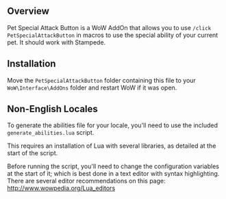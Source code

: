 ﻿Overview
--------
Pet Special Attack Button is a WoW AddOn that allows you to use `/click PetSpecialAttackButton` in macros to use the special ability of your current pet. It should work with Stampede.

Installation
------------
Move the `PetSpecialAttackButton` folder containing this file to your `WoW\Interface\AddOns` folder and restart WoW if it was open.

Non-English Locales
-------------------
To generate the abilities file for your locale, you'll need to use the included `generate_abilities.lua` script.

This requires an installation of Lua with several libraries, as detailed at the start of the script.

Before running the script, you'll need to change the configuration variables at the start of it; which is best done in a text editor with syntax highlighting.
There are several editor recommendations on this page:
	http://www.wowpedia.org/Lua_editors
